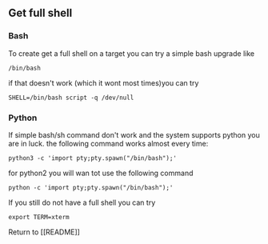 ## Get full shell

### Bash
To create get a full shell on a target you can try a simple bash upgrade like 

	/bin/bash
	
if that doesn't work (which it wont most times)you can try 

	SHELL=/bin/bash script -q /dev/null

### Python

If simple bash/sh command don't work and the system supports python you are in luck. the following command works almost every time:

	python3 -c 'import pty;pty.spawn("/bin/bash");'
	
for python2 you will wan tot use the following command

	python -c 'import pty;pty.spawn("/bin/bash");'
	
If you still do not have a full shell you can try

	export TERM=xterm
	
Return to [[README]]



